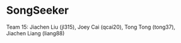 # SongSeeker
Team 15: Jiachen Liu (jl315), Joey Cai (qcai20), Tong Tong (tong37), Jiachen Liang (liang88)